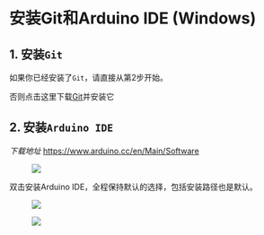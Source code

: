 # 安装Git和Arduino IDE (Windows)

## 1. 安装`Git`
如果你已经安装了`Git`，请直接从第2步开始。

否则点击这里下载[Git](https://git-scm.com/download/win)并安装它

## 2. 安装`Arduino IDE`

*下载地址*
https://www.arduino.cc/en/Main/Software

<figure>
    <img src="assets/img/getting_started_pics/m5stack_core/get_started_with_arduino_m5core/windows/arduino_cc_package.png">
</figure>

双击安装Arduino IDE，全程保持默认的选择，包括安装路径也是默认。

<figure>
    <img src="assets/img/getting_started_pics/m5stack_core/get_started_with_arduino_m5core/windows/select_arduino_install_path.png">
</figure>

<figure>
    <img src="assets/img/getting_started_pics/m5stack_core/get_started_with_arduino_m5core/windows/install_arduino_2.png">
</figure>
